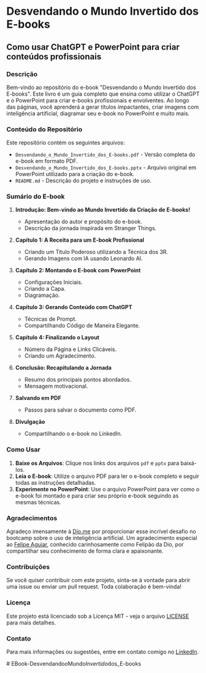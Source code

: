 # **Desvendando o Mundo Invertido dos E-books**

## **Como usar ChatGPT e PowerPoint para criar conteúdos profissionais**

### **Descrição**

Bem-vindo ao repositório do e-book "Desvendando o Mundo Invertido dos E-books". Este livro é um guia completo que ensina como utilizar o ChatGPT e o PowerPoint para criar e-books profissionais e envolventes. Ao longo das páginas, você aprenderá a gerar títulos impactantes, criar imagens com inteligência artificial, diagramar seu e-book no PowerPoint e muito mais.

### **Conteúdo do Repositório**

Este repositório contém os seguintes arquivos:
- `Desvendando_o_Mundo_Invertido_dos_E-books.pdf` - Versão completa do e-book em formato PDF.
- `Desvendando_o_Mundo_Invertido_dos_E-books.pptx` - Arquivo original em PowerPoint utilizado para a criação do e-book.
- `README.md` - Descrição do projeto e instruções de uso.

### **Sumário do E-book**

1. **Introdução: Bem-vindo ao Mundo Invertido da Criação de E-books!**
   - Apresentação do autor e propósito do e-book.
   - Descrição da jornada inspirada em Stranger Things.

2. **Capítulo 1: A Receita para um E-book Profissional**
   - Criando um Título Poderoso utilizando a Técnica dos 3R.
   - Gerando Imagens com IA usando Leonardo AI.

3. **Capítulo 2: Montando o E-book com PowerPoint**
   - Configurações Iniciais.
   - Criando a Capa.
   - Diagramação.

4. **Capítulo 3: Gerando Conteúdo com ChatGPT**
   - Técnicas de Prompt.
   - Compartilhando Código de Maneira Elegante.

5. **Capítulo 4: Finalizando o Layout**
   - Número da Página e Links Clicáveis.
   - Criando um Agradecimento.

6. **Conclusão: Recapitulando a Jornada**
   - Resumo dos principais pontos abordados.
   - Mensagem motivacional.

7. **Salvando em PDF**
   - Passos para salvar o documento como PDF.

8. **Divulgação**
   - Compartilhando o e-book no LinkedIn.

### **Como Usar**

1. **Baixe os Arquivos**: Clique nos links dos arquivos `pdf` e `pptx` para baixá-los.
2. **Leia o E-book**: Utilize o arquivo PDF para ler o e-book completo e seguir todas as instruções detalhadas.
3. **Experimente no PowerPoint**: Use o arquivo PowerPoint para ver como o e-book foi montado e para criar seu próprio e-book seguindo as mesmas técnicas.

### **Agradecimentos**

Agradeço imensamente à [Dio.me](https://www.linkedin.com/school/dio-makethechange/posts/?feedView=all) por proporcionar esse incrível desafio no bootcamp sobre o uso de inteligência artificial. Um agradecimento especial ao [Felipe Aguiar](https://www.linkedin.com/in/felipeaguiar-exe/), conhecido carinhosamente como Felipão da Dio, por compartilhar seu conhecimento de forma clara e apaixonante.

### **Contribuições**

Se você quiser contribuir com este projeto, sinta-se à vontade para abrir uma issue ou enviar um pull request. Toda colaboração é bem-vinda!

### **Licença**

Este projeto está licenciado sob a Licença MIT - veja o arquivo [LICENSE](LICENSE) para mais detalhes.

### **Contato**

Para mais informações ou sugestões, entre em contato comigo no [LinkedIn](https://www.linkedin.com/in/raja-khalil).

#   E B o o k - D e s v e n d a n d o _ o _ M u n d o _ I n v e r t i d o _ d o s _ E - b o o k s  
 
